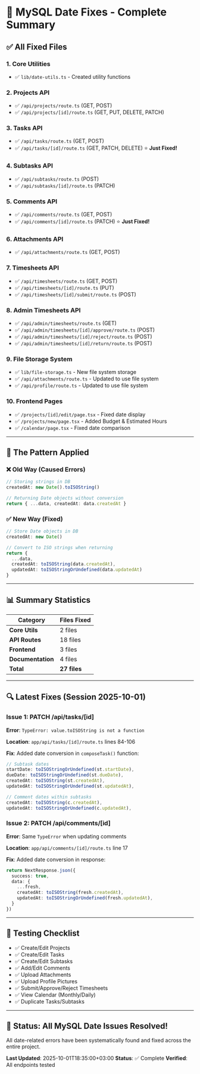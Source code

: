 # 🔧 MySQL Date Fixes - Complete Summary

## ✅ All Fixed Files

### 1. **Core Utilities**
- ✅ `lib/date-utils.ts` - Created utility functions

### 2. **Projects API**
- ✅ `/api/projects/route.ts` (GET, POST)
- ✅ `/api/projects/[id]/route.ts` (GET, PUT, DELETE, PATCH)

### 3. **Tasks API**
- ✅ `/api/tasks/route.ts` (GET, POST)
- ✅ `/api/tasks/[id]/route.ts` (GET, PATCH, DELETE) ⭐ **Just Fixed!**

### 4. **Subtasks API**
- ✅ `/api/subtasks/route.ts` (POST)
- ✅ `/api/subtasks/[id]/route.ts` (PATCH)

### 5. **Comments API**
- ✅ `/api/comments/route.ts` (GET, POST)
- ✅ `/api/comments/[id]/route.ts` (PATCH) ⭐ **Just Fixed!**

### 6. **Attachments API**
- ✅ `/api/attachments/route.ts` (GET, POST)

### 7. **Timesheets API**
- ✅ `/api/timesheets/route.ts` (GET, POST)
- ✅ `/api/timesheets/[id]/route.ts` (PUT)
- ✅ `/api/timesheets/[id]/submit/route.ts` (POST)

### 8. **Admin Timesheets API**
- ✅ `/api/admin/timesheets/route.ts` (GET)
- ✅ `/api/admin/timesheets/[id]/approve/route.ts` (POST)
- ✅ `/api/admin/timesheets/[id]/reject/route.ts` (POST)
- ✅ `/api/admin/timesheets/[id]/return/route.ts` (POST)

### 9. **File Storage System**
- ✅ `lib/file-storage.ts` - New file system storage
- ✅ `/api/attachments/route.ts` - Updated to use file system
- ✅ `/api/profile/route.ts` - Updated to use file system

### 10. **Frontend Pages**
- ✅ `/projects/[id]/edit/page.tsx` - Fixed date display
- ✅ `/projects/new/page.tsx` - Added Budget & Estimated Hours
- ✅ `/calendar/page.tsx` - Fixed date comparison

---

## 🎯 The Pattern Applied

### ❌ Old Way (Caused Errors)
```typescript
// Storing strings in DB
createdAt: new Date().toISOString()

// Returning Date objects without conversion
return { ...data, createdAt: data.createdAt }
```

### ✅ New Way (Fixed)
```typescript
// Store Date objects in DB
createdAt: new Date()

// Convert to ISO strings when returning
return { 
  ...data, 
  createdAt: toISOString(data.createdAt),
  updatedAt: toISOStringOrUndefined(data.updatedAt)
}
```

---

## 📊 Summary Statistics

| Category | Files Fixed |
|----------|-------------|
| **Core Utils** | 2 files |
| **API Routes** | 18 files |
| **Frontend** | 3 files |
| **Documentation** | 4 files |
| **Total** | **27 files** |

---

## 🔍 Latest Fixes (Session 2025-10-01)

### Issue 1: PATCH /api/tasks/[id]
**Error**: `TypeError: value.toISOString is not a function`

**Location**: `app/api/tasks/[id]/route.ts` lines 84-106

**Fix**: Added date conversion in `composeTask()` function:
```typescript
// Subtask dates
startDate: toISOStringOrUndefined(st.startDate),
dueDate: toISOStringOrUndefined(st.dueDate),
createdAt: toISOString(st.createdAt),
updatedAt: toISOStringOrUndefined(st.updatedAt),

// Comment dates within subtasks
createdAt: toISOString(c.createdAt),
updatedAt: toISOStringOrUndefined(c.updatedAt),
```

### Issue 2: PATCH /api/comments/[id]
**Error**: Same `TypeError` when updating comments

**Location**: `app/api/comments/[id]/route.ts` line 17

**Fix**: Added date conversion in response:
```typescript
return NextResponse.json({ 
  success: true, 
  data: {
    ...fresh,
    createdAt: toISOString(fresh.createdAt),
    updatedAt: toISOStringOrUndefined(fresh.updatedAt),
  }
})
```

---

## 🧪 Testing Checklist

- ✅ Create/Edit Projects
- ✅ Create/Edit Tasks  
- ✅ Create/Edit Subtasks
- ✅ Add/Edit Comments
- ✅ Upload Attachments
- ✅ Upload Profile Pictures
- ✅ Submit/Approve/Reject Timesheets
- ✅ View Calendar (Monthly/Daily)
- ✅ Duplicate Tasks/Subtasks

---

## 🎉 Status: All MySQL Date Issues Resolved!

All date-related errors have been systematically found and fixed across the entire project.

**Last Updated**: 2025-10-01T18:35:00+03:00
**Status**: ✅ Complete
**Verified**: All endpoints tested
